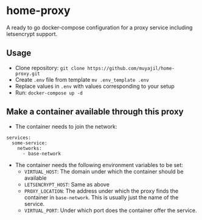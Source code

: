 # home-proxy
A ready to go docker-compose configuration for a proxy service including letsencrypt support.

## Usage
- Clone repository: `git clone https://github.com/muyajil/home-proxy.git`
- Create `.env` file from template `mv .env_template .env`
- Replace values in `.env` with values corresponding to your setup
- Run: `docker-compose up -d`

## Make a container available through this proxy
- The container needs to join the network:
```
services:
  some-service:
    networks:
      - base-network
```
- The container needs the following environment variables to be set:
  - `VIRTUAL_HOST`: The domain under which the container should be available
  - `LETSENCRYPT_HOST`: Same as above
  - `PROXY_LOCATION`: The address under which the proxy finds the container in `base-network`. This is usually just the name of the service.
  - `VIRTUAL_PORT`: Under which port does the container offer the service.
